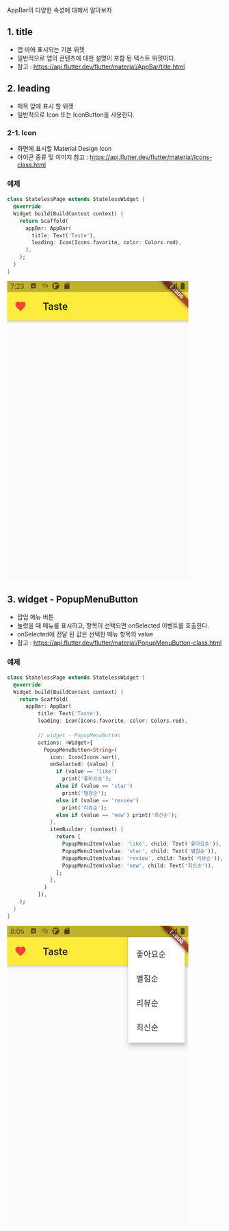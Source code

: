 
AppBar의 다양한 속성에 대해서 알아보자

## 1. title
- 앱 바에 표시되는 기본 위젯
- 일반적으로 앱의 콘텐츠에 대한 설명이 포함 된 텍스트 위젯이다.
- 참고 : https://api.flutter.dev/flutter/material/AppBar/title.html

## 2. leading
- 제목 앞에 표시 할 위젯
- 일반적으로 Icon 또는 IconButton을 사용한다.

### 2-1. Icon
- 화면에 표시할 Material Design Icon
- 아이콘 종류 및 이미지 참고 : https://api.flutter.dev/flutter/material/Icons-class.html

### 예제
```dart
class StatelessPage extends StatelessWidget {
  @override
  Widget build(BuildContext context) {
    return Scaffold(
      appBar: AppBar(
        title: Text('Taste'),
        leading: Icon(Icons.favorite, color: Colors.red),
      ),
    );
  }
}
```
![example01](https://github.com/pyeeun/flutter/blob/master/01/myapp/md_img/2020082101.PNG?raw=true)

## 3. widget - PopupMenuButton
- 팝업 메뉴 버튼
- 눌렀을 때 메뉴를 표시하고, 항목이 선택되면 onSelected 이벤트를 호출한다.
- onSelected에 전달 된 값은 선택한 메뉴 항목의 value
- 참고 : https://api.flutter.dev/flutter/material/PopupMenuButton-class.html

### 예제
```dart
class StatelessPage extends StatelessWidget {
  @override
  Widget build(BuildContext context) {
    return Scaffold(
      appBar: AppBar(
          title: Text('Taste'),
          leading: Icon(Icons.favorite, color: Colors.red),

          // widget - PopupMenuButton
          actions: <Widget>[
            PopupMenuButton<String>(
              icon: Icon(Icons.sort),
              onSelected: (value) {
                if (value == 'like')
                  print('좋아요순');
                else if (value == 'star')
                  print('별점순');
                else if (value == 'review')
                  print('리뷰순');
                else if (value == 'new') print('최신순');
              },
              itemBuilder: (context) {
                return [
                  PopupMenuItem(value: 'like', child: Text('좋아요순')),
                  PopupMenuItem(value: 'star', child: Text('별점순')),
                  PopupMenuItem(value: 'review', child: Text('리뷰순')),
                  PopupMenuItem(value: 'new', child: Text('최신순')),
                ];
              },
            )
          ]),
    );
  }
}
```
![example02](https://github.com/pyeeun/flutter/blob/master/01/myapp/md_img/2020082102.PNG?raw=true)





